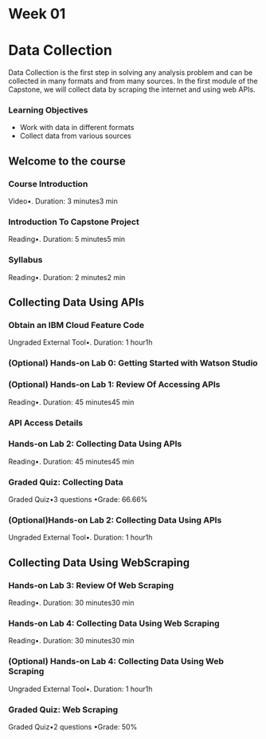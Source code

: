 # Week 01

# Data Collection
Data Collection is the first step in solving any analysis problem and can be collected in many formats and from many sources. In the first module of the Capstone, we will collect data by scraping the internet and using web APIs.

### Learning Objectives
* Work with data in different formats
* Collect data from various sources

## Welcome to the course

### Course Introduction
Video•. Duration: 3 minutes3 min

### Introduction To Capstone Project
Reading•. Duration: 5 minutes5 min

### Syllabus
Reading•. Duration: 2 minutes2 min

## Collecting Data Using APIs

### Obtain an IBM Cloud Feature Code
Ungraded External Tool•. Duration: 1 hour1h

### (Optional) Hands-on Lab 0: Getting Started with Watson Studio

### (Optional) Hands-on Lab 1: Review Of Accessing APIs
Reading•. Duration: 45 minutes45 min

### API Access Details

### Hands-on Lab 2: Collecting Data Using APIs
Reading•. Duration: 45 minutes45 min

### Graded Quiz: Collecting Data
Graded Quiz•3 questions •Grade: 66.66%

### (Optional)Hands-on Lab 2: Collecting Data Using APIs
Ungraded External Tool•. Duration: 1 hour1h


## Collecting Data Using WebScraping
### Hands-on Lab 3: Review Of Web Scraping
Reading•. Duration: 30 minutes30 min

### Hands-on Lab 4: Collecting Data Using Web Scraping
Reading•. Duration: 30 minutes30 min

### (Optional) Hands-on Lab 4: Collecting Data Using Web Scraping
Ungraded External Tool•. Duration: 1 hour1h

### Graded Quiz: Web Scraping
Graded Quiz•2 questions •Grade: 50%









